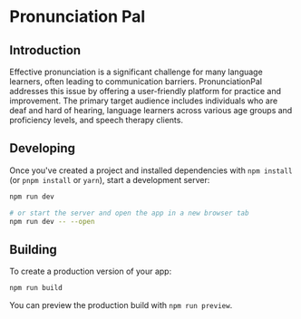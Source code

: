 # Pronunciation Pal
## Introduction
Effective pronunciation is a significant challenge for many language learners, often leading to communication barriers. PronunciationPal addresses this issue by offering a user-friendly platform for practice and improvement. The primary target audience includes individuals who are deaf and hard of hearing, language learners across various age groups and proficiency levels, and speech therapy clients.

## Developing

Once you've created a project and installed dependencies with `npm install` (or `pnpm install` or `yarn`), start a development server:

```bash
npm run dev

# or start the server and open the app in a new browser tab
npm run dev -- --open
```

## Building

To create a production version of your app:

```bash
npm run build
```

You can preview the production build with `npm run preview`.

